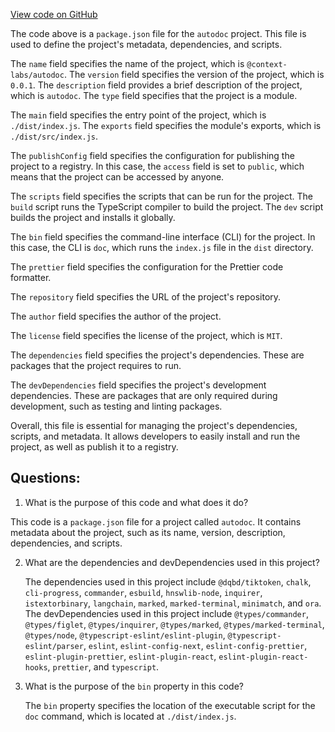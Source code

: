 [View code on GitHub](https://github.com/context-labs/autodoc/blob/master/package.json)

The code above is a `package.json` file for the `autodoc` project. This file is used to define the project's metadata, dependencies, and scripts. 

The `name` field specifies the name of the project, which is `@context-labs/autodoc`. The `version` field specifies the version of the project, which is `0.0.1`. The `description` field provides a brief description of the project, which is `autodoc`. The `type` field specifies that the project is a module. 

The `main` field specifies the entry point of the project, which is `./dist/index.js`. The `exports` field specifies the module's exports, which is `./dist/src/index.js`. 

The `publishConfig` field specifies the configuration for publishing the project to a registry. In this case, the `access` field is set to `public`, which means that the project can be accessed by anyone. 

The `scripts` field specifies the scripts that can be run for the project. The `build` script runs the TypeScript compiler to build the project. The `dev` script builds the project and installs it globally. 

The `bin` field specifies the command-line interface (CLI) for the project. In this case, the CLI is `doc`, which runs the `index.js` file in the `dist` directory. 

The `prettier` field specifies the configuration for the Prettier code formatter. 

The `repository` field specifies the URL of the project's repository. 

The `author` field specifies the author of the project. 

The `license` field specifies the license of the project, which is `MIT`. 

The `dependencies` field specifies the project's dependencies. These are packages that the project requires to run. 

The `devDependencies` field specifies the project's development dependencies. These are packages that are only required during development, such as testing and linting packages. 

Overall, this file is essential for managing the project's dependencies, scripts, and metadata. It allows developers to easily install and run the project, as well as publish it to a registry.
## Questions: 
 1. What is the purpose of this code and what does it do?
   
   This code is a `package.json` file for a project called `autodoc`. It contains metadata about the project, such as its name, version, description, dependencies, and scripts.

2. What are the dependencies and devDependencies used in this project?
   
   The dependencies used in this project include `@dqbd/tiktoken`, `chalk`, `cli-progress`, `commander`, `esbuild`, `hnswlib-node`, `inquirer`, `istextorbinary`, `langchain`, `marked`, `marked-terminal`, `minimatch`, and `ora`. The devDependencies used in this project include `@types/commander`, `@types/figlet`, `@types/inquirer`, `@types/marked`, `@types/marked-terminal`, `@types/node`, `@typescript-eslint/eslint-plugin`, `@typescript-eslint/parser`, `eslint`, `eslint-config-next`, `eslint-config-prettier`, `eslint-plugin-prettier`, `eslint-plugin-react`, `eslint-plugin-react-hooks`, `prettier`, and `typescript`.

3. What is the purpose of the `bin` property in this code?
   
   The `bin` property specifies the location of the executable script for the `doc` command, which is located at `./dist/index.js`.